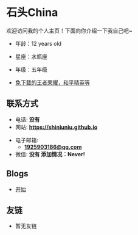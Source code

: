 # 石头China

欢迎访问我的个人主页！下面向你介绍一下我自己吧\~

- 年龄：12 years old
- 星座：水瓶座
- 年级：五年级

- [免下载的王者荣耀，和平精英等](https://gamer.qq.com/v3/app/download?apk=1)

<!-- .slide vertical=true -->

## 联系方式

- 电话: **没有**
- 网站: **<https://shiniuniu.github.io>**

<!-- .slide vertical=true -->

- 电子邮箱:
  - **[1925903186@qq.com](mailto:1925903186@qq.com)**
- 微信: **没有 添加情况：Never!**

<!-- .slide -->

## Blogs

- [开始](https://shiniuniu.github.io/_posts/start.md)

<!-- .slide -->

## 友链

- 暂无友链
